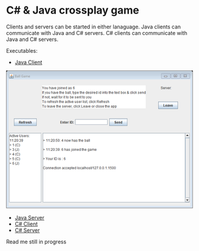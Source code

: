 # C# & Java crossplay game
Clients and servers can be started in either lanaguage. 
Java clients can communicate with Java and C# servers. 
C# clients can communicate with Java and C# servers. 

Executables:
- [Java Client](https://github.com/SamAbley/Showcase/blob/master/Crossplay%20Ball%20game/JavaClient.jar)

![Java Client](https://github.com/SamAbley/Showcase/blob/master/ReadME%20Images/Crossplay%20game/Java%20Client.png?raw=true)

- [Java Server](https://github.com/SamAbley/Showcase/blob/master/Crossplay%20Ball%20game/JavaServer.jar)
- [C# Client](https://github.com/SamAbley/Showcase/blob/master/Crossplay%20Ball%20game/GameClient.exe)
- [C# Server](https://github.com/SamAbley/Showcase/blob/master/Crossplay%20Ball%20game/GameServer.exe)


Read me still in progress 
